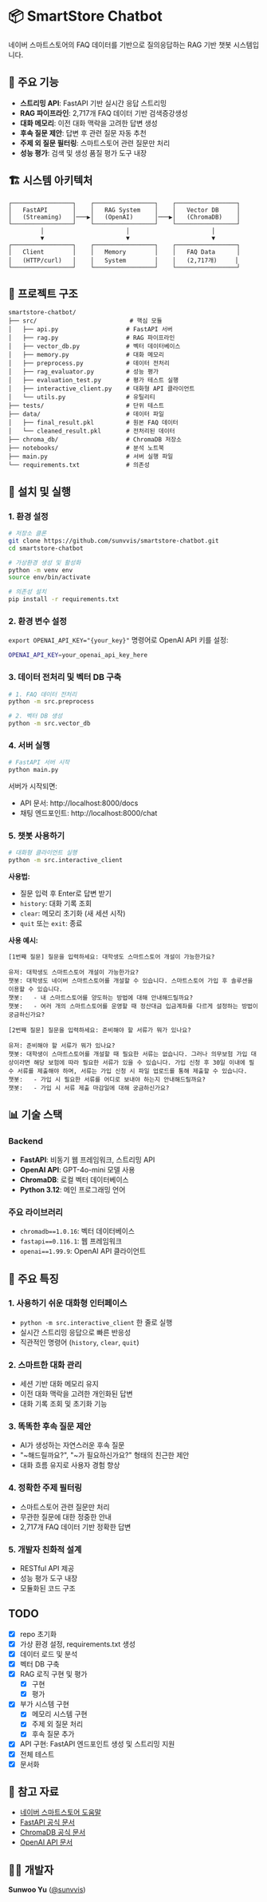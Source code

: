 # 📦 SmartStore Chatbot

네이버 스마트스토어의 FAQ 데이터를 기반으로 질의응답하는 RAG 기반 챗봇 시스템입니다.

## 🚀 주요 기능

- **스트리밍 API**: FastAPI 기반 실시간 응답 스트리밍
- **RAG 파이프라인**: 2,717개 FAQ 데이터 기반 검색증강생성
- **대화 메모리**: 이전 대화 맥락을 고려한 답변 생성
- **후속 질문 제안**: 답변 후 관련 질문 자동 추천
- **주제 외 질문 필터링**: 스마트스토어 관련 질문만 처리
- **성능 평가**: 검색 및 생성 품질 평가 도구 내장

## 🏗️ 시스템 아키텍처

```
┌─────────────────┐    ┌─────────────────┐    ┌─────────────────┐
│   FastAPI       │    │   RAG System    │    │   Vector DB     │
│   (Streaming)   │───▶│   (OpenAI)      │───▶│   (ChromaDB)    │
└─────────────────┘    └─────────────────┘    └─────────────────┘
         │                       │                       │
         ▼                       ▼                       ▼
┌─────────────────┐    ┌─────────────────┐    ┌─────────────────┐
│   Client        │    │   Memory        │    │   FAQ Data      │
│   (HTTP/curl)   │    │   System        │    │   (2,717개)     │
└─────────────────┘    └─────────────────┘    └─────────────────┘
```

## 📂 프로젝트 구조

```
smartstore-chatbot/
├── src/                          # 핵심 모듈
│   ├── api.py                   # FastAPI 서버
│   ├── rag.py                   # RAG 파이프라인
│   ├── vector_db.py             # 벡터 데이터베이스
│   ├── memory.py                # 대화 메모리
│   ├── preprocess.py            # 데이터 전처리
│   ├── rag_evaluator.py         # 성능 평가
│   ├── evaluation_test.py       # 평가 테스트 실행
│   ├── interactive_client.py    # 대화형 API 클라이언트
│   └── utils.py                 # 유틸리티
├── tests/                       # 단위 테스트
├── data/                        # 데이터 파일
│   ├── final_result.pkl         # 원본 FAQ 데이터
│   └── cleaned_result.pkl       # 전처리된 데이터
├── chroma_db/                   # ChromaDB 저장소
├── notebooks/                   # 분석 노트북
├── main.py                      # 서버 실행 파일
└── requirements.txt             # 의존성
```

## 🔧 설치 및 실행

### 1. 환경 설정

```bash
# 저장소 클론
git clone https://github.com/sunvvis/smartstore-chatbot.git
cd smartstore-chatbot

# 가상환경 생성 및 활성화
python -m venv env
source env/bin/activate

# 의존성 설치
pip install -r requirements.txt
```

### 2. 환경 변수 설정

`export OPENAI_API_KEY="{your_key}"` 명령어로 OpenAI API 키를 설정:

```bash
OPENAI_API_KEY=your_openai_api_key_here
```

### 3. 데이터 전처리 및 벡터 DB 구축

```bash
# 1. FAQ 데이터 전처리
python -m src.preprocess

# 2. 벡터 DB 생성
python -m src.vector_db
```

### 4. 서버 실행

```bash
# FastAPI 서버 시작
python main.py
```

서버가 시작되면:
- API 문서: http://localhost:8000/docs
- 채팅 엔드포인트: http://localhost:8000/chat

### 5. 챗봇 사용하기

```bash
# 대화형 클라이언트 실행
python -m src.interactive_client
```

**사용법:**
- 질문 입력 후 Enter로 답변 받기
- `history`: 대화 기록 조회
- `clear`: 메모리 초기화 (새 세션 시작)
- `quit` 또는 `exit`: 종료

**사용 예시:**
```
[1번째 질문] 질문을 입력하세요: 대학생도 스마트스토어 개설이 가능한가요?

유저: 대학생도 스마트스토어 개설이 가능한가요?
챗봇: 대학생도 네이버 스마트스토어를 개설할 수 있습니다. 스마트스토어 가입 후 솔루션을 이용할 수 있습니다.
챗봇:   - 내 스마트스토어를 양도하는 방법에 대해 안내해드릴까요?
챗봇:   - 여러 개의 스마트스토어를 운영할 때 정산대금 입금계좌를 다르게 설정하는 방법이 궁금하신가요?

[2번째 질문] 질문을 입력하세요: 준비해야 할 서류가 뭐가 있나요?

유저: 준비해야 할 서류가 뭐가 있나요?
챗봇: 대학생이 스마트스토어를 개설할 때 필요한 서류는 없습니다. 그러나 의무보험 가입 대상이라면 해당 보험에 따라 필요한 서류가 있을 수 있습니다. 가입 신청 후 30일 이내에 필수 서류를 제출해야 하며, 서류는 가입 신청 시 파일 업로드를 통해 제출할 수 있습니다.
챗봇:   - 가입 시 필요한 서류를 어디로 보내야 하는지 안내해드릴까요?
챗봇:   - 가입 시 서류 제출 마감일에 대해 궁금하신가요?
```

## 📊 기술 스택

### Backend
- **FastAPI**: 비동기 웹 프레임워크, 스트리밍 API
- **OpenAI API**: GPT-4o-mini 모델 사용
- **ChromaDB**: 로컬 벡터 데이터베이스
- **Python 3.12**: 메인 프로그래밍 언어

### 주요 라이브러리
- `chromadb==1.0.16`: 벡터 데이터베이스
- `fastapi==0.116.1`: 웹 프레임워크
- `openai==1.99.9`: OpenAI API 클라이언트

## 🎯 주요 특징

### 1. 사용하기 쉬운 대화형 인터페이스
- `python -m src.interactive_client` 한 줄로 실행
- 실시간 스트리밍 응답으로 빠른 반응성
- 직관적인 명령어 (`history`, `clear`, `quit`)

### 2. 스마트한 대화 관리
- 세션 기반 대화 메모리 유지
- 이전 대화 맥락을 고려한 개인화된 답변
- 대화 기록 조회 및 초기화 기능

### 3. 똑똑한 후속 질문 제안
- AI가 생성하는 자연스러운 후속 질문
- "~해드릴까요?", "~가 필요하신가요?" 형태의 친근한 제안
- 대화 흐름 유지로 사용자 경험 향상

### 4. 정확한 주제 필터링
- 스마트스토어 관련 질문만 처리
- 무관한 질문에 대한 정중한 안내
- 2,717개 FAQ 데이터 기반 정확한 답변

### 5. 개발자 친화적 설계
- RESTful API 제공
- 성능 평가 도구 내장
- 모듈화된 코드 구조

## TODO

- [x] repo 초기화
- [x] 가상 환경 설정, requirements.txt 생성
- [x] 데이터 로드 및 분석
- [x] 벡터 DB 구축
- [x] RAG 로직 구현 및 평가
    - [x] 구현
    - [x] 평가
- [x] 부가 시스템 구현
    - [x] 메모리 시스템 구현
    - [x] 주제 외 질문 처리
    - [x] 후속 질문 추가
- [x] API 구현: FastAPI 엔드포인트 생성 및 스트리밍 지원
- [x] 전체 테스트
- [x] 문서화

## 🔗 참고 자료

- [네이버 스마트스토어 도움말](https://help.sell.smartstore.naver.com/index.help)
- [FastAPI 공식 문서](https://fastapi.tiangolo.com/)
- [ChromaDB 공식 문서](https://docs.trychroma.com/)
- [OpenAI API 문서](https://platform.openai.com/docs)

## 👨‍💻 개발자

**Sunwoo Yu** ([@sunvvis](https://github.com/sunvvis))
